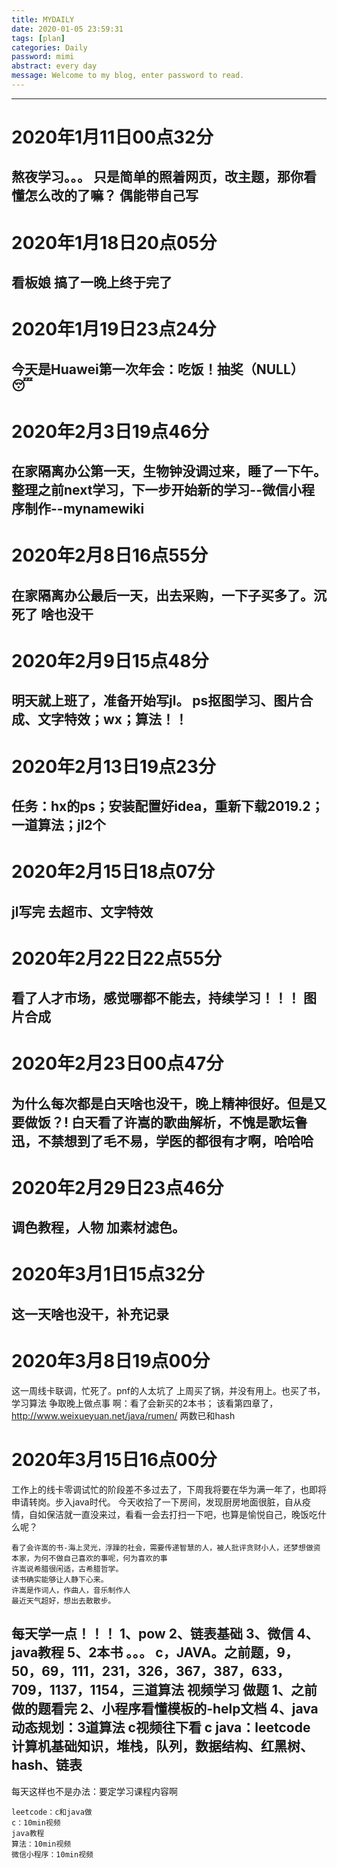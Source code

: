 ```yaml
---
title: MYDAILY
date: 2020-01-05 23:59:31
tags: [plan]
categories: Daily
password: mimi
abstract: every day
message: Welcome to my blog, enter password to read.
---
```

---
# 2020年1月11日00点32分
熬夜学习。。。
只是简单的照着网页，改主题，那你看懂怎么改的了嘛？
偶能带自己写
---
# 2020年1月18日20点05分
看板娘
搞了一晚上终于完了
---
<!--more-->
# 2020年1月19日23点24分
今天是Huawei第一次年会：吃饭！抽奖（NULL）
😴
---
# 2020年2月3日19点46分
在家隔离办公第一天，生物钟没调过来，睡了一下午。
整理之前next学习，下一步开始新的学习--微信小程序制作--mynamewiki
---
# 2020年2月8日16点55分
在家隔离办公最后一天，出去采购，一下子买多了。沉死了
啥也没干
---
# 2020年2月9日15点48分
明天就上班了，准备开始写jl。
ps抠图学习、图片合成、文字特效；wx；算法！！
---
# 2020年2月13日19点23分
任务：hx的ps；安装配置好idea，重新下载2019.2；
一道算法；jl2个
---
# 2020年2月15日18点07分
jl写完
去超市、文字特效
---
# 2020年2月22日22点55分
看了人才市场，感觉哪都不能去，持续学习！！！
图片合成
---
# 2020年2月23日00点47分
为什么每次都是白天啥也没干，晚上精神很好。但是又要做饭？!
白天看了许嵩的歌曲解析，不愧是歌坛鲁迅，不禁想到了毛不易，学医的都很有才啊，哈哈哈
---
# 2020年2月29日23点46分
调色教程，人物
加素材滤色。
---
# 2020年3月1日15点32分
这一天啥也没干，补充记录
---
# 2020年3月8日19点00分
这一周线卡联调，忙死了。pnf的人太坑了
上周买了锅，并没有用上。也买了书，学习算法
争取晚上做点事 啊：看了会新买的2本书；
该看第四章了，http://www.weixueyuan.net/java/rumen/
两数已和hash
# 2020年3月15日16点00分
工作上的线卡零调试忙的阶段差不多过去了，下周我将要在华为满一年了，也即将申请转岗。步入java时代。
今天收拾了一下房间，发现厨房地面很脏，自从疫情，自如保洁就一直没来过，看看一会去打扫一下吧，也算是愉悦自己，晚饭吃什么呢？
```
看了会许嵩的书-海上灵光，浮躁的社会，需要传递智慧的人，被人批评贪财小人，还梦想做资本家，为何不做自己喜欢的事呢，何为喜欢的事
许嵩说希腊很闲适，古希腊哲学。
读书确实能够让人静下心来。
许嵩是作词人，作曲人，音乐制作人
最近天气超好，想出去散散步。
```
每天学一点！！！
1、pow
2、链表基础
3、微信
4、java教程
5、2本书
。。。
c，JAVA。之前题，9，50，69，111，231，326，367，387，633，709，1137，1154，三道算法
视频学习
做题
1、之前做的题看完
2、小程序看懂模板的-help文档
4、java
动态规划：3道算法
c视频往下看
c java：leetcode
计算机基础知识，堆栈，队列，数据结构、红黑树、hash、链表
---
每天这样也不是办法：要定学习课程内容啊
```
leetcode：c和java做
c：10min视频
java教程
算法：10min视频
微信小程序：10min视频
```
